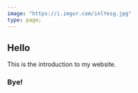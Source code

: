 ```yaml
---
image: "https://i.imgur.com/inlYesg.jpg"
type: page;
---
```


## Hello

This is the introduction to my website.

### Bye!
